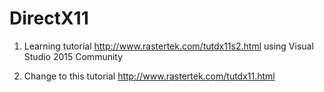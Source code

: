 # DirectX11
1) Learning tutorial http://www.rastertek.com/tutdx11s2.html
using Visual Studio 2015 Community

2) Change to this tutorial http://www.rastertek.com/tutdx11.html